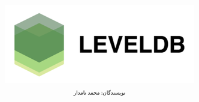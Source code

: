<div align="center">
<img src="./resources/leveldb_Logo.png" alt="Sharif Web Programming Workshop">
<p dir=rtl> نویسندگان: محمد نامدار
</div>
